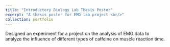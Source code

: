 ```yaml
---
title: "Introductory Biology Lab Thesis Poster"
excerpt: "A thesis poster for EMG lab project <br/>"
collection: portfolio
---
```


Designed an experiment for a project on the analysis of EMG data to analyze the influence of different types of caffeine on muscle reaction time.
